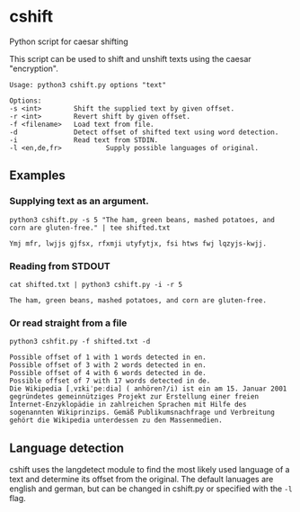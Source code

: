# cshift
Python script for caesar shifting

This script can be used to shift and unshift texts using the caesar "encryption".

```
Usage: python3 cshift.py options "text"

Options:
-s <int>        Shift the supplied text by given offset.
-r <int>        Revert shift by given offset.
-f <filename>   Load text from file.
-d              Detect offset of shifted text using word detection.
-i              Read text from STDIN.
-l <en,de,fr>           Supply possible languages of original.
```

## Examples

### Supplying text as an argument.
```
python3 cshift.py -s 5 "The ham, green beans, mashed potatoes, and corn are gluten-free." | tee shifted.txt

Ymj mfr, lwjjs gjfsx, rfxmji utyfytjx, fsi htws fwj lqzyjs-kwjj.
```
### Reading from STDOUT 
```
cat shifted.txt | python3 cshift.py -i -r 5

The ham, green beans, mashed potatoes, and corn are gluten-free.
```

### Or read straight from a file
```
python3 cshfit.py -f shifted.txt -d

Possible offset of 1 with 1 words detected in en.
Possible offset of 3 with 2 words detected in en.
Possible offset of 4 with 6 words detected in de.
Possible offset of 7 with 17 words detected in de.
Die Wikipedia [ˌvɪkiˈpeːdia] ( anhören?/i) ist ein am 15. Januar 2001 gegründetes gemeinnütziges Projekt zur Erstellung einer freien Internet-Enzyklopädie in zahlreichen Sprachen mit Hilfe des sogenannten Wikiprinzips. Gemäß Publikumsnachfrage und Verbreitung gehört die Wikipedia unterdessen zu den Massenmedien.
```

## Language detection

cshift uses the langdetect module to find the most likely used language of a text and determine its offset from the original. The default lanuages are english and german, but can be changed in cshift.py or specified with the `-l` flag.





